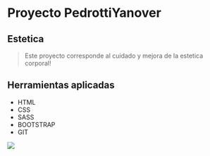 # Proyecto PedrottiYanover

## Estetica

> Este proyecto corresponde al cuidado y mejora de la estetica corporal!

## Herramientas aplicadas

- HTML
- CSS
- SASS
-  BOOTSTRAP
- GIT

[![](https://i.pinimg.com/564x/e8/f7/bd/e8f7bda9b7c03cc9c1c7aaf4b2952b98.jpg)](http://https://i.pinimg.com/564x/e8/f7/bd/e8f7bda9b7c03cc9c1c7aaf4b2952b98.jpg)
